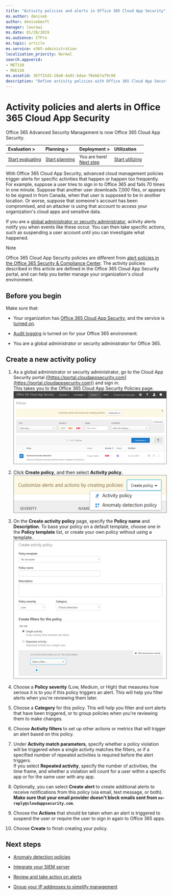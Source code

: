 ```yaml
---
title: "Activity policies and alerts in Office 365 Cloud App Security"
ms.author: deniseb
author: denisebmsft
manager: laurawi
ms.date: 01/28/2019
ms.audience: ITPro
ms.topic: article
ms.service: o365-administration
localization_priority: Normal
search.appverid:
- MET150
- MOE150
ms.assetid: 367f25d3-10a0-4a91-bdae-70ebb7a79c98
description: "Define activity policies with Office 365 Cloud App Security to set up alerts to trigger when specific activities happen or happen too frequently. By setting up policies to trigger alerts, you can be notified about and monitor specific activities."
---
```


# Activity policies and alerts in Office 365 Cloud App Security

Office 365 Advanced Security Management is now Office 365 Cloud App Security.
  
|****Evaluation** \>**|****Planning** \>**|****Deployment** \>**|****Utilization****|
|:-----|:-----|:-----|:-----|
|[Start evaluating](office-365-cas-overview.md) <br/> |[Start planning](get-ready-for-office-365-cas.md) <br/> |You are here!  <br/> [Next step](anomaly-detection-policies-in-ocas.md) <br/> |[Start utilizing](utilization-activities-for-ocas.md) <br/> |
   
With Office 365 Cloud App Security, advanced cloud management policies trigger alerts for specific activities that happen or happen too frequently. For example, suppose a user tries to sign in to Office 365 and fails 70 times in one minute. Suppose that another user downloads 7,000 files, or appears to be signed in from Canada, when that user is supposed to be in another location. Or worse, suppose that someone's account has been compromised, and an attacker is using that account to access your organization's cloud apps and sensitive data.
  
If you are a [global administrator or security administrator](permissions-in-the-security-and-compliance-center.md), activity alerts notify you when events like these occur. You can then take specific actions, such as suspending a user account until you can investigate what happened.
  
> [!NOTE]
> Office 365 Cloud App Security policies are different from [alert policies in the Office 365 Security &amp; Compliance Center](alert-policies.md). The activity policies described in this article are defined in the Office 365 Cloud App Security portal, and can help you better manage your organization's cloud environment. 
  
## Before you begin

Make sure that:
  
- Your organization has [Office 365 Cloud App Security](office-365-cas-overview.md), and the service is [turned on](turn-on-office-365-cas.md).
    
- [Audit logging](turn-audit-log-search-on-or-off.md) is turned on for your Office 365 environment. 
    
- You are a global administrator or security administrator for Office 365.
    
## Create a new activity policy

1. As a global administrator or security administrator, go to the Cloud App Security portal ([https://portal.cloudappsecurity.com](https://portal.cloudappsecurity.com)) and sign in. <br>This takes you to the Office 365 Cloud App Security Policies page.<br>![When you go to the Office 365 Cloud App Security portal, you start with the Policies page](media/5cb8833c-4e08-438c-bab3-91b5106f6f3f.png)
  
2. Click **Create policy**, and then select **Activity policy**.<br>![When you create a policy in O365 CAS, you can choose between Activity policies and Anomaly Detection policies.](media/79f34535-ddf9-4a5b-a0a3-8766bf9c174c.png)
  
3. On the **Create activity policy** page, specify the **Policy name** and **Description**. To base your policy on a default template, choose one in the **Policy template** list, or create your own policy without using a template.<br>![You can create activity policies with Office 365 Cloud App Security.](media/4083a76f-7074-4d6a-8200-6d76d49259d7.png)
  
4. Choose a **Policy severity** (Low, Medium, or High) that measures how serious it is to you if this policy triggers an alert. This will help you filter alerts when you're reviewing them later. 
    
5. Choose a **Category** for this policy. This will help you filter and sort alerts that have been triggered, or to group policies when you're reviewing them to make changes. 
    
6. Choose **Activity filters** to set up other actions or metrics that will trigger an alert based on this policy. 
    
7. Under **Activity match parameters**, specify whether a policy violation will be triggered when a single activity matches the filters, or if a specified number of repeated activities is required before the alert triggers.<br>If you select **Repeated activity**, specify the number of activities, the time frame, and whether a violation will count for a user within a specific app or for the same user with any app.
    
8. Optionally, you can select **Create alert** to create additional alerts to receive notifications from this policy (via email, text message, or both).<br>**Make sure that your email provider doesn't block emails sent from `no-reply@cloudappsecurity.com`**. 
  
9. Choose the **Actions** that should be taken when an alert is triggered to suspend the user or require the user to sign in again to Office 365 apps. 
    
10. Choose **Create** to finish creating your policy. 
    
## Next steps

- [Anomaly detection policies](anomaly-detection-policies-in-ocas.md)
    
- [Integrate your SIEM server](integrate-your-siem-server-with-office-365-cas.md)
    
- [Review and take action on alerts](review-office-365-cas-alerts.md)
    
- [Group your IP addresses to simplify management](group-your-ip-addresses-in-ocas.md)
    

